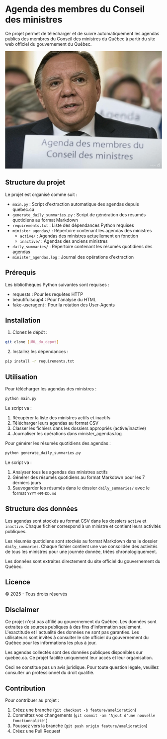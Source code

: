 # Agenda des membres du Conseil des ministres

Ce projet permet de télécharger et de suivre automatiquement les agendas publics des membres du Conseil des ministres du Québec à partir du site web officiel du gouvernement du Québec.

![François Legault, Premier ministre du Québec](/docs/francois-legault-quebec-premier.jpg)

## Structure du projet

Le projet est organisé comme suit :

- `main.py` : Script d'extraction automatique des agendas depuis quebec.ca
- `generate_daily_summaries.py` : Script de génération des résumés quotidiens au format Markdown
- `requirements.txt` : Liste des dépendances Python requises
- `minister_agendas/` : Répertoire contenant les agendas des ministres
  - `active/` : Agendas des ministres actuellement en fonction
  - `inactive/` : Agendas des anciens ministres
- `daily_summaries/` : Répertoire contenant les résumés quotidiens des agendas
- `minister_agendas.log` : Journal des opérations d'extraction

## Prérequis

Les bibliothèques Python suivantes sont requises :
- requests : Pour les requêtes HTTP
- beautifulsoup4 : Pour l'analyse du HTML
- fake-useragent : Pour la rotation des User-Agents

## Installation

1. Clonez le dépôt :
```bash
git clone [URL_du_depot]
```

2. Installez les dépendances :
```bash
pip install -r requirements.txt
```

## Utilisation

Pour télécharger les agendas des ministres :
```bash
python main.py
```

Le script va :
1. Récupérer la liste des ministres actifs et inactifs
2. Télécharger leurs agendas au format CSV
3. Classer les fichiers dans les dossiers appropriés (active/inactive)
4. Journaliser les opérations dans minister_agendas.log

Pour générer les résumés quotidiens des agendas :
```bash
python generate_daily_summaries.py
```

Le script va :
1. Analyser tous les agendas des ministres actifs
2. Générer des résumés quotidiens au format Markdown pour les 7 derniers jours
3. Sauvegarder les résumés dans le dossier `daily_summaries/` avec le format `YYYY-MM-DD.md`

## Structure des données

Les agendas sont stockés au format CSV dans les dossiers `active` et `inactive`. Chaque fichier correspond à un ministre et contient leurs activités publiques.

Les résumés quotidiens sont stockés au format Markdown dans le dossier `daily_summaries`. Chaque fichier contient une vue consolidée des activités de tous les ministres pour une journée donnée, triées chronologiquement.

Les données sont extraites directement du site officiel du gouvernement du Québec.

## Licence

© 2025 - Tous droits réservés

## Disclaimer

Ce projet n'est pas affilié au gouvernement du Québec. Les données sont extraites de sources publiques à des fins d'information seulement. L'exactitude et l'actualité des données ne sont pas garanties. Les utilisateurs sont invités à consulter le site officiel du gouvernement du Québec pour les informations les plus à jour.

Les agendas collectés sont des données publiques disponibles sur quebec.ca. Ce projet facilite uniquement leur accès et leur organisation.

Ceci ne constitue pas un avis juridique. Pour toute question légale, veuillez consulter un professionnel du droit qualifié.

## Contribution

Pour contribuer au projet :

1. Créez une branche (`git checkout -b feature/amelioration`)
2. Committez vos changements (`git commit -am 'Ajout d'une nouvelle fonctionnalité'`)
3. Poussez vers la branche (`git push origin feature/amelioration`)
4. Créez une Pull Request
